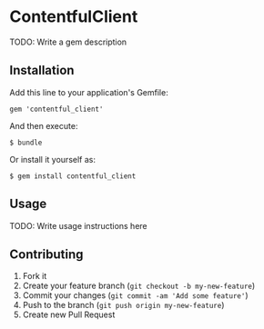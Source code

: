 # ContentfulClient

TODO: Write a gem description

## Installation

Add this line to your application's Gemfile:

    gem 'contentful_client'

And then execute:

    $ bundle

Or install it yourself as:

    $ gem install contentful_client

## Usage

TODO: Write usage instructions here

## Contributing

1. Fork it
2. Create your feature branch (`git checkout -b my-new-feature`)
3. Commit your changes (`git commit -am 'Add some feature'`)
4. Push to the branch (`git push origin my-new-feature`)
5. Create new Pull Request
